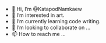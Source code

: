 - 👋 Hi, I’m @KatapodNamkaew
- 👀 I’m interested in art.
- 🌱 I’m currently learning code writing.
- 💞️ I’m looking to collaborate on ...
- 📫 How to reach me ...

<!---
KatapodNamkaew/KatapodNamkaew is a ✨ special ✨ repository because its `README.md` (this file) appears on your GitHub profile.
You can click the Preview link to take a look at your changes.
--->
